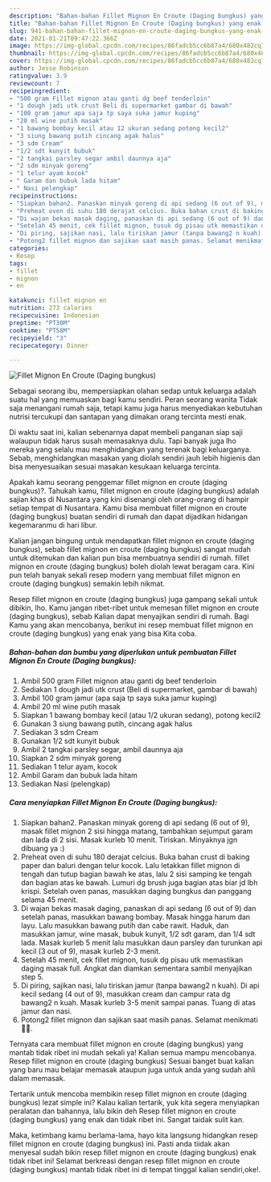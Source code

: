 ```yaml
---
description: "Bahan-bahan Fillet Mignon En Croute (Daging bungkus) yang enak dan Mudah Dibuat"
title: "Bahan-bahan Fillet Mignon En Croute (Daging bungkus) yang enak dan Mudah Dibuat"
slug: 941-bahan-bahan-fillet-mignon-en-croute-daging-bungkus-yang-enak-dan-mudah-dibuat
date: 2021-01-21T09:47:22.366Z
image: https://img-global.cpcdn.com/recipes/86fadcb5cc6b87a4/680x482cq70/fillet-mignon-en-croute-daging-bungkus-foto-resep-utama.jpg
thumbnail: https://img-global.cpcdn.com/recipes/86fadcb5cc6b87a4/680x482cq70/fillet-mignon-en-croute-daging-bungkus-foto-resep-utama.jpg
cover: https://img-global.cpcdn.com/recipes/86fadcb5cc6b87a4/680x482cq70/fillet-mignon-en-croute-daging-bungkus-foto-resep-utama.jpg
author: Jesse Robinson
ratingvalue: 3.9
reviewcount: 7
recipeingredient:
- "500 gram Fillet mignon atau ganti dg beef tenderloin"
- "1 dough jadi utk crust Beli di supermarket gambar di bawah"
- "100 gram jamur apa saja tp saya suka jamur kuping"
- "20 ml wine putih masak"
- "1 bawang bombay kecil atau 12 ukuran sedang potong kecil2"
- "3 siung bawang putih cincang agak halus"
- "3 sdm Cream"
- "1/2 sdt kunyit bubuk"
- "2 tangkai parsley segar ambil daunnya aja"
- "2 sdm minyak goreng"
- "1 telur ayam kocok"
- " Garam dan bubuk lada hitam"
- " Nasi pelengkap"
recipeinstructions:
- "Siapkan bahan2. Panaskan minyak goreng di api sedang (6 out of 9), masak fillet mignon 2 sisi hingga matang, tambahkan sejumput garam dan lada di 2 sisi. Masak kurleb 10 menit. Tiriskan. Minyaknya jgn dibuang ya :)"
- "Preheat oven di suhu 180 derajat celcius. Buka bahan crust di baking paper dan baluri dengan telur kocok. Lalu letakkan fillet mignon di tengah dan tutup bagian bawah ke atas, lalu 2 sisi samping ke tengah dan bagian atas ke bawah. Lumuri dg brush juga bagian atas biar jd lbh krispi. Setelah oven panas, masukkan daging bungkus dan panggang selama 45 menit."
- "Di wajan bekas masak daging, panaskan di api sedang (6 out of 9) dan setelah panas, masukkan bawang bombay. Masak hingga harum dan layu. Lalu masukkan bawang putih dan cabe rawit. Haduk, dan masukkan jamur, wine masak, bubuk kunyit, 1/2 sdt garam, dan 1/4 sdt lada. Masak kurleb 5 menit lalu masukkan daun parsley dan turunkan api kecil (3 out of 9), masak kurleb 2-3 menit."
- "Setelah 45 menit, cek fillet mignon, tusuk dg pisau utk memastikan daging masak full. Angkat dan diamkan sementara sambil menyajikan step 5."
- "Di piring, sajikan nasi, lalu tiriskan jamur (tanpa bawang2 n kuah). Di api kecil sedang (4 out of 9), masukkan cream dan campur rata dg bawang2 n kuah. Masak kurleb 3-5 menit sampai panas. Tuang di atas jamur dan nasi."
- "Potong2 fillet mignon dan sajikan saat masih panas. Selamat menikmati 🤗🍴."
categories:
- Resep
tags:
- fillet
- mignon
- en

katakunci: fillet mignon en 
nutrition: 273 calories
recipecuisine: Indonesian
preptime: "PT30M"
cooktime: "PT58M"
recipeyield: "3"
recipecategory: Dinner

---
```



![Fillet Mignon En Croute (Daging bungkus)](https://img-global.cpcdn.com/recipes/86fadcb5cc6b87a4/680x482cq70/fillet-mignon-en-croute-daging-bungkus-foto-resep-utama.jpg)

Sebagai seorang ibu, mempersiapkan olahan sedap untuk keluarga adalah suatu hal yang memuaskan bagi kamu sendiri. Peran seorang  wanita Tidak saja menangani rumah saja, tetapi kamu juga harus menyediakan kebutuhan nutrisi tercukupi dan santapan yang dimakan orang tercinta mesti enak.

Di waktu  saat ini, kalian sebenarnya dapat membeli panganan siap saji walaupun tidak harus susah memasaknya dulu. Tapi banyak juga lho mereka yang selalu mau menghidangkan yang terenak bagi keluarganya. Sebab, menghidangkan masakan yang diolah sendiri jauh lebih higienis dan bisa menyesuaikan sesuai masakan kesukaan keluarga tercinta. 



Apakah kamu seorang penggemar fillet mignon en croute (daging bungkus)?. Tahukah kamu, fillet mignon en croute (daging bungkus) adalah sajian khas di Nusantara yang kini disenangi oleh orang-orang di hampir setiap tempat di Nusantara. Kamu bisa membuat fillet mignon en croute (daging bungkus) buatan sendiri di rumah dan dapat dijadikan hidangan kegemaranmu di hari libur.

Kalian jangan bingung untuk mendapatkan fillet mignon en croute (daging bungkus), sebab fillet mignon en croute (daging bungkus) sangat mudah untuk ditemukan dan kalian pun bisa membuatnya sendiri di rumah. fillet mignon en croute (daging bungkus) boleh diolah lewat beragam cara. Kini pun telah banyak sekali resep modern yang membuat fillet mignon en croute (daging bungkus) semakin lebih nikmat.

Resep fillet mignon en croute (daging bungkus) juga gampang sekali untuk dibikin, lho. Kamu jangan ribet-ribet untuk memesan fillet mignon en croute (daging bungkus), sebab Kalian dapat menyajikan sendiri di rumah. Bagi Kamu yang akan mencobanya, berikut ini resep membuat fillet mignon en croute (daging bungkus) yang enak yang bisa Kita coba.

<!--inarticleads1-->

##### Bahan-bahan dan bumbu yang diperlukan untuk pembuatan Fillet Mignon En Croute (Daging bungkus):

1. Ambil 500 gram Fillet mignon atau ganti dg beef tenderloin
1. Sediakan 1 dough jadi utk crust (Beli di supermarket, gambar di bawah)
1. Ambil 100 gram jamur (apa saja tp saya suka jamur kuping)
1. Ambil 20 ml wine putih masak
1. Siapkan 1 bawang bombay kecil (atau 1/2 ukuran sedang), potong kecil2
1. Gunakan 3 siung bawang putih, cincang agak halus
1. Sediakan 3 sdm Cream
1. Gunakan 1/2 sdt kunyit bubuk
1. Ambil 2 tangkai parsley segar, ambil daunnya aja
1. Siapkan 2 sdm minyak goreng
1. Sediakan 1 telur ayam, kocok
1. Ambil  Garam dan bubuk lada hitam
1. Sediakan  Nasi (pelengkap)




<!--inarticleads2-->

##### Cara menyiapkan Fillet Mignon En Croute (Daging bungkus):

1. Siapkan bahan2. Panaskan minyak goreng di api sedang (6 out of 9), masak fillet mignon 2 sisi hingga matang, tambahkan sejumput garam dan lada di 2 sisi. Masak kurleb 10 menit. Tiriskan. Minyaknya jgn dibuang ya :)
1. Preheat oven di suhu 180 derajat celcius. Buka bahan crust di baking paper dan baluri dengan telur kocok. Lalu letakkan fillet mignon di tengah dan tutup bagian bawah ke atas, lalu 2 sisi samping ke tengah dan bagian atas ke bawah. Lumuri dg brush juga bagian atas biar jd lbh krispi. Setelah oven panas, masukkan daging bungkus dan panggang selama 45 menit.
1. Di wajan bekas masak daging, panaskan di api sedang (6 out of 9) dan setelah panas, masukkan bawang bombay. Masak hingga harum dan layu. Lalu masukkan bawang putih dan cabe rawit. Haduk, dan masukkan jamur, wine masak, bubuk kunyit, 1/2 sdt garam, dan 1/4 sdt lada. Masak kurleb 5 menit lalu masukkan daun parsley dan turunkan api kecil (3 out of 9), masak kurleb 2-3 menit.
1. Setelah 45 menit, cek fillet mignon, tusuk dg pisau utk memastikan daging masak full. Angkat dan diamkan sementara sambil menyajikan step 5.
1. Di piring, sajikan nasi, lalu tiriskan jamur (tanpa bawang2 n kuah). Di api kecil sedang (4 out of 9), masukkan cream dan campur rata dg bawang2 n kuah. Masak kurleb 3-5 menit sampai panas. Tuang di atas jamur dan nasi.
1. Potong2 fillet mignon dan sajikan saat masih panas. Selamat menikmati 🤗🍴.




Ternyata cara membuat fillet mignon en croute (daging bungkus) yang mantab tidak ribet ini mudah sekali ya! Kalian semua mampu mencobanya. Resep fillet mignon en croute (daging bungkus) Sesuai banget buat kalian yang baru mau belajar memasak ataupun juga untuk anda yang sudah ahli dalam memasak.

Tertarik untuk mencoba membikin resep fillet mignon en croute (daging bungkus) lezat simple ini? Kalau kalian tertarik, yuk kita segera menyiapkan peralatan dan bahannya, lalu bikin deh Resep fillet mignon en croute (daging bungkus) yang enak dan tidak ribet ini. Sangat taidak sulit kan. 

Maka, ketimbang kamu berlama-lama, hayo kita langsung hidangkan resep fillet mignon en croute (daging bungkus) ini. Pasti anda tiidak akan menyesal sudah bikin resep fillet mignon en croute (daging bungkus) enak tidak ribet ini! Selamat berkreasi dengan resep fillet mignon en croute (daging bungkus) mantab tidak ribet ini di tempat tinggal kalian sendiri,oke!.

